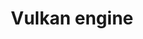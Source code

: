 ---
slug: "/projects/vulkan_engine"

title: "Vulkan engine"

description: "I'm building a vulkan based game engine to learn vulkan, graphics, shaders and ECS. The engine is based on several tutorials, but now I am at a stage where the basics are set up for vulkan, and I can start customizing it further."

video: 

img: "./images/GIF/vulkan_eng_basic.gif"

link: "https://github.com/vstokstad/vulkan_eng"

teamSize: "1"

projectTime: "3 weeks so far"

engine: "vulkan, C++, cross-platform"

role: "Programmer"

myWork: ""

lessons: ""

isActive: true

hasCode: false

---